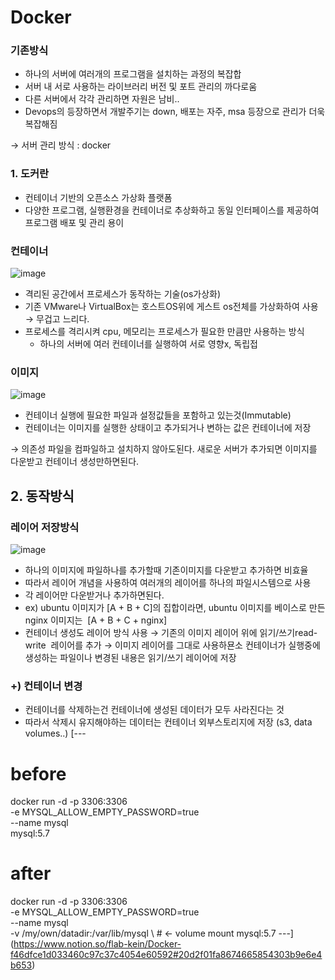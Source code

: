 # Docker

### 기존방식

- 하나의 서버에 여러개의 프로그램을 설치하는 과정의 복잡합
- 서버 내 서로 사용하는 라이브러리 버전 및 포트 관리의 까다로움
- 다른 서버에서 각각 관리하면 자원은 남비..
- Devops의 등장하면서 개발주기는 down, 배포는 자주, msa 등장으로 관리가 더욱 복잡해짐

→ 서버 관리 방식 : docker

### 1. 도커란

- 컨테이너 기반의 오픈소스 가상화 플랫폼
- 다양한 프로그램, 실행환경을 컨테이너로 추상화하고 동일 인터페이스를 제공하여 프로그램 배포 및 관리 용이

### 컨테이너

![image](https://user-images.githubusercontent.com/73684562/177720372-193d2262-469c-4d0b-8015-90d0dc450d90.png)

- 격리된 공간에서 프로세스가 동작하는 기술(os가상화)
- 기존 VMware나 VirtualBox는 호스트OS위에 게스트 os전체를 가상화하여 사용 → 무겁고 느리다.
- 프로세스를 격리시켜 cpu, 메모리는 프로세스가 필요한 만큼만 사용하는 방식
    - 하나의 서버에 여러 컨테이너를 실행하여 서로 영향x, 독립접

### 이미지

![image](https://user-images.githubusercontent.com/73684562/177720517-02703b6f-cc12-4693-abbb-ce8b41a0895a.png)

- 컨테이너 실행에 필요한 파일과 설정값들을 포함하고 있는것(Immutable)
- 컨테이너는 이미지를 실행한 상태이고 추가되거나 변하는 값은 컨테이너에 저장

→ 의존성 파일을 컴파일하고 설치하지 않아도된다. 새로운 서버가 추가되면 이미지를 다운받고 컨테이너 생성만하면된다.

## 2. 동작방식

### 레이어 저장방식

![image](https://user-images.githubusercontent.com/73684562/177720555-e08a2c81-c520-4590-90eb-75d2922f2753.png)

- 하나의 이미지에 파일하나를 추가할때 기존이미지를 다운받고 추가하면 비효율
- 따라서 레이어 개념을 사용하여 여러개의 레이어를 하나의 파일시스템으로 사용
- 각 레이어만 다운받거나 추가하면된다.
- ex) ubuntu 이미지가 [A + B + C]의 집합이라면, ubuntu 이미지를 베이스로 만든 nginx 이미지는  [A + B + C + nginx]
- 컨테이너 생성도 레이어 방식 사용 → 기존의 이미지 레이어 위에 읽기/쓰기read-write
 레이어를 추가 → 이미지 레이어를 그대로 사용하묜소 컨테이너가 실행중에 생성하는 파일이나 변경된 내용은 읽기/쓰기 레이어에 저장

### +) 컨테이너 변경

- 컨테이너를 삭제하는건 컨테이너에 생성된 데이터가 모두 사라진다는 것
- 따라서 삭제시 유지해야하는 데이터는 컨테이너 외부스토리지에 저장 (s3, data volumes..)
[---
# before
docker run -d -p 3306:3306 \
  -e MYSQL_ALLOW_EMPTY_PASSWORD=true \
  --name mysql \
  mysql:5.7

# after
docker run -d -p 3306:3306 \
  -e MYSQL_ALLOW_EMPTY_PASSWORD=true \
  --name mysql \
  -v /my/own/datadir:/var/lib/mysql \ # <- volume mount
  mysql:5.7
---](https://www.notion.so/flab-kein/Docker-f46dfce1d033460c97c37c4054e60592#20d2f01fa8674665854303b9e6e4b653)
